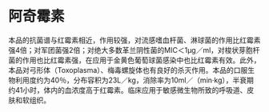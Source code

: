 # 阿奇霉素

本品的抗菌谱与红霉素相近，作用较强，对流感嗜血杆菌、淋球菌的作用比红霉素强4倍；对军团菌强2倍；对绝大多数革兰阴性菌的MIC＜1μg／ml，对梭状芽胞杆菌的作用也比红霉素强，在应用于金黄色葡萄球菌感染中也比红霉素有效。此外，本品对弓形体（Toxoplasma）、梅毒螺旋体也有良好的杀灭作用。本品的口服生物利用度约为40％，分布容积为23L／kg，消除率为10ml／（min·kg），半衰期约41小时，体内的血浓度高于红霉素。临床应用于敏感微生物所致的呼吸道、皮肤和软组织。